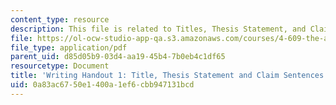 ```yaml
---
content_type: resource
description: This file is related to Titles, Thesis Statement, and Claim Sentences.
file: https://ol-ocw-studio-app-qa.s3.amazonaws.com/courses/4-609-the-art-museum-history-theory-controversy-spring-2014/0a83ac6750e1400a1ef6cbb947131bcd_MIT4_609S14_assignmnts_wh1.pdf
file_type: application/pdf
parent_uid: d85d05b9-03d4-aa19-45b4-7b0eb4c1df65
resourcetype: Document
title: 'Writing Handout 1: Title, Thesis Statement and Claim Sentences'
uid: 0a83ac67-50e1-400a-1ef6-cbb947131bcd
---
```


